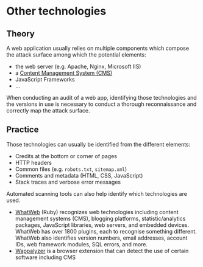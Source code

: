 # Other technologies

## Theory

A web application usually relies on multiple components which compose the attack surface among which the potential elements:

* the web server (e.g. Apache, Nginx, Microsoft IIS)
* a [Content Management System (CMS)](cms.md)
* JavaScript Frameworks
* ...

When conducting an audit of a web app, identifying those technologies and the versions in use is necessary to conduct a thorough reconnaissance and correctly map the attack surface.

## Practice

Those technologies can usually be identified from the different elements:

* Credits at the bottom or corner of pages
* HTTP headers
* Common files (e.g. `robots.txt`, `sitemap.xml`)
* Comments and metadata (HTML, CSS, JavaScript)
* Stack traces and verbose error messages

Automated scanning tools can also help identify which technologies are used.

* [WhatWeb](https://github.com/urbanadventurer/WhatWeb) (Ruby) recognizes web technologies including content management systems (CMS), blogging platforms, statistic/analytics packages, JavaScript libraries, web servers, and embedded devices. WhatWeb has over 1800 plugins, each to recognise something different. WhatWeb also identifies version numbers, email addresses, account IDs, web framework modules, SQL errors, and more.
* [Wappalyzer](https://www.wappalyzer.com) is a browser extension that can detect the use of certain software including CMS
